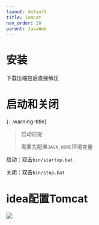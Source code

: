 ```yaml
---
layout: default
title: Tomcat
nav_order: 20
parent: JavaWeb
---
```


# 安装

下载压缩包后直接解压

# 启动和关闭

{: .warning-title}
> 启动前提
> 
> 需要先配置`JAVA_HOME`环境变量

启动：双击`bin/startup.bat`

关闭：双击`bin/stop.bat`

# idea配置Tomcat

![](https://cdn.jsdelivr.net/gh/guosonglu/images@master/blog-img/20221226211352.png)

# 
